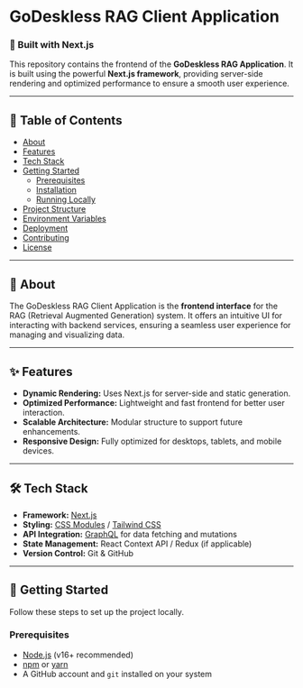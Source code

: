 # **GoDeskless RAG Client Application**

### **🚀 Built with Next.js**  
This repository contains the frontend of the **GoDeskless RAG Application**. It is built using the powerful **Next.js framework**, providing server-side rendering and optimized performance to ensure a smooth user experience.

---

## **📖 Table of Contents**

- [About](#about)
- [Features](#features)
- [Tech Stack](#tech-stack)
- [Getting Started](#getting-started)
  - [Prerequisites](#prerequisites)
  - [Installation](#installation)
  - [Running Locally](#running-locally)
- [Project Structure](#project-structure)
- [Environment Variables](#environment-variables)
- [Deployment](#deployment)
- [Contributing](#contributing)
- [License](#license)

---

## **🧐 About**

The GoDeskless RAG Client Application is the **frontend interface** for the RAG (Retrieval Augmented Generation) system. It offers an intuitive UI for interacting with backend services, ensuring a seamless user experience for managing and visualizing data.

---

## **✨ Features**

- **Dynamic Rendering:** Uses Next.js for server-side and static generation.
- **Optimized Performance:** Lightweight and fast frontend for better user interaction.
- **Scalable Architecture:** Modular structure to support future enhancements.
- **Responsive Design:** Fully optimized for desktops, tablets, and mobile devices.

---

## **🛠️ Tech Stack**

- **Framework:** [Next.js](https://nextjs.org/)
- **Styling:** [CSS Modules](https://github.com/css-modules/css-modules) / [Tailwind CSS](https://tailwindcss.com/)
- **API Integration:** [GraphQL](https://graphql.org/) for data fetching and mutations
- **State Management:** React Context API / Redux (if applicable)
- **Version Control:** Git & GitHub

---

## **🚀 Getting Started**

Follow these steps to set up the project locally.

### **Prerequisites**

- [Node.js](https://nodejs.org/) (v16+ recommended)
- [npm](https://www.npmjs.com/) or [yarn](https://yarnpkg.com/)
- A GitHub account and `git` installed on your system


